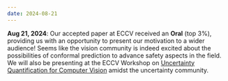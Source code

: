 ```yaml
---
date: 2024-08-21
---
```


**Aug 21, 2024**: Our accepted paper at ECCV received an **Oral** (top 3%), providing us with an opportunity to present our motivation to a wider audience! Seems like the vision community is indeed excited about the possibilities of conformal prediction to advance safety aspects in the field. We will also be presenting at the ECCV Workshop on [Uncertainty Quantification for Computer Vision](https://uncertainty-cv.github.io/2024//) amidst the uncertainty community.